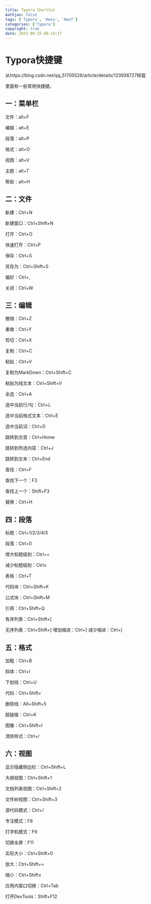 ```yaml
---
title: Typora ShortCut
mathjax: false
tags: ['Typora', 'Hexo', 'NexT']
categories: ['Typora']
copyright: true
date: 2022-09-15 08:14:17
---
```



# Typora快捷键

从https://blog.csdn.net/qq_51705526/article/details/123938727转载

里面有一些常用快捷键。

<!-- More -->

## 一：菜单栏

文件：alt+F

编辑：alt+E

段落：alt+P

格式：alt+O

视图：alt+V

主题：alt+T

帮助：alt+H

## 二：文件

新建：Ctrl+N

新建窗口：Ctrl+Shift+N

打开：Ctrl+O

快速打开：Ctrl+P

保存：Ctrl+S

另存为：Ctrl+Shift+S

偏好：Ctrl+,

关闭：Ctrl+W

## 三：编辑

撤销：Ctrl+Z

重做：Ctrl+Y

剪切：Ctrl+X

复制：Ctrl+C

粘贴：Ctrl+V

复制为MarkDown：Ctrl+Shift+C

粘贴为纯文本：Ctrl+Shift+V

全选：Ctrl+A

选中当前行/句：Ctrl+L

选中当前格式文本：Ctrl+E

选中当前词：Ctrl+D

跳转到文首：Ctrl+Home

跳转到所选内容：Ctrl+J

跳转到文末：Ctrl+End

查找：Ctrl+F

查找下一个：F3

查找上一个：Shift+F3

替换：Ctrl+H

## 四：段落

标题：Ctrl+1/2/3/4/5

段落：Ctrl+0

增大标题级别：Ctrl+=

减少标题级别：Ctrl±

表格：Ctrl+T

代码块：Ctrl+Shift+K

公式块：Ctrl+Shift+M

引用：Ctrl+Shift+Q

有序列表：Ctrl+Shift+[

无序列表：Ctrl+Shift+] 增加缩进：Ctrl+] 减少缩进：Ctrl+[

## 五：格式

加粗：Ctrl+B

斜体：Ctrl+I

下划线：Ctrl+U

代码：Ctrl+Shift+`

删除线：Alt+Shift+5

超链接：Ctrl+K

图像：Ctrl+Shift+I

清除样式：Ctrl+/

## 六：视图

显示隐藏侧边栏：Ctrl+Shift+L

大纲视图：Ctrl+Shift+1

文档列表视图：Ctrl+Shift+2

文件树视图：Ctrl+Shift+3

源代码模式：Ctrl+/

专注模式：F8

打字机模式：F9

切换全屏：F11

实际大小：Ctrl+Shift+0

放大：Ctrl+Shift+=

缩小：Ctrl+Shift±

应用内窗口切换：Ctrl+Tab

打开DevTools：Shift+F12
